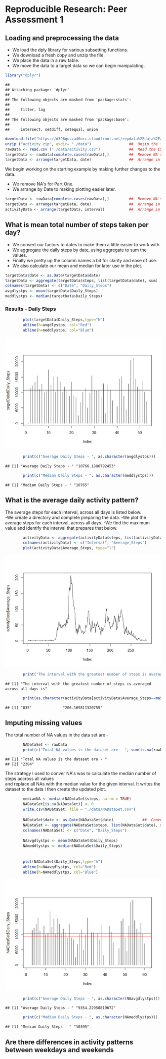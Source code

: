 # Reproducible Research: Peer Assessment 1

## Loading and preprocessing the data
- We load the dply library for various subsetting functions.
- We download a fresh copy and unzip the file.
- We place the data in a raw table.
- We move the data to a target data so we can begin manipulating.


```r
library("dplyr")  
```

```
## 
## Attaching package: 'dplyr'
## 
## The following objects are masked from 'package:stats':
## 
##     filter, lag
## 
## The following objects are masked from 'package:base':
## 
##     intersect, setdiff, setequal, union
```

```r
download.file("https://d396qusza40orc.cloudfront.net/repdata%2Fdata%2Factivity.zip", "activity.zip")  
unzip ("activity.zip", exdir= "./data")                 ##  Unzip the file.  
rawData <- read.csv ("./data/activity.csv")             ##  Read the CSV Files into a Raw Location  
targetData <- rawData[complete.cases(rawData),]         ##  Remove NA's  
targetData <- arrange(targetData, date)                 ##  Arrange in Date Order  
```

We begin working on the starting example by making further changes to the data.   
- We remove NA's for Part One.   
- We arrange by Date to making plotting easier later.   


```r
targetData <- rawData[complete.cases(rawData),]         ##  Remove NA's   
targetData <- arrange(targetData, date)                 ##  Arrange in Date Order 
activityData <- arrange(targetData, interval)           ##  Arrange in interval Order
```

## What is mean total number of steps taken per day?
- We convert our factors to dates to make them a little easier to work with.
- We aggregate the daily steps by date, using aggregate to sum the values. 
- Finally we pretty up the column names a bit for clarity and ease of use.
- We also calculate our mean and median for later use in the plot.

```r
targetData$date <- as.Date(targetData$date)                             ##  Convert factors to date format.
targetData <- aggregate(targetData$steps, list(targetData$date), sum)   ##  Builds SUM Aggregate
colnames(targetData) <- c("Date", "Daily_Steps")
avgdlystps <- mean(targetData$Daily_Steps)
meddlystps <- median(targetData$Daily_Steps)
```

### Results - Daily Steps

```r
        plot(targetData$Daily_Steps,type="h")  
        abline(h=avgdlystps, col="Red")  
        abline(h=meddlystps, col="Blue")  
```

![](PA1_template_files/figure-html/unnamed-chunk-4-1.png) 

```r
        print(c("Average Daily Steps - ", as.character(avgdlystps)))  
```

```
## [1] "Average Daily Steps - " "10766.1886792453"
```

```r
        print(c("Median Daily Steps - ", as.character(meddlystps)))  
```

```
## [1] "Median Daily Steps - " "10765"
```
        
## What is the average daily activity pattern?
The average steps for each interval, across all days is listed below.  
-We create a directory and complete preparing the data.
-We plot the average steps for each interval, across all days.
-We find the maximum value and identify the interval that prepares that below.



```r
        activityData <- aggregate(activityData$steps, list(activityData$interval), mean)
        colnames(activityData) <- c("Interval", "Average_Steps")
        plot(activityData$Average_Steps, type="l")
```

![](PA1_template_files/figure-html/unnamed-chunk-5-1.png) 

```r
        print("The interval with the greatest number of steps is averaged across all days is")
```

```
## [1] "The interval with the greatest number of steps is averaged across all days is"
```

```r
        print(as.character(activityData[activityData$Average_Steps==max(activityData$Average_Steps),]))
```

```
## [1] "835"              "206.169811320755"
```

## Imputing missing values
The total number of NA values in the data set are -

```r
        NADataSet <- rawData
        print(c("Total NA values is the dataset are - ", sum(is.na(rawData))))
```

```
## [1] "Total NA values is the dataset are - "
## [2] "2304"
```
The strategy I used to conver NA's was to calculate the median number of steps accross all values  
and replace all NAs with the median value for the given interval.  It writes the dataset to the data 
I then create the updated plot.


```r
        medianNA <- median(NADataSet$steps, na.rm = TRUE)
        NADataSet[is.na(NADataSet)] <- 0
        write.csv(NADataSet, file = "./data/NADataSet.csv")
        
        NADataSet$date <- as.Date(NADataSet$date)             ##  Convert factors to date format.
        NADataSet <- aggregate(NADataSet$steps, list(NADataSet$date), sum)    ##  Builds SUM Aggregate
        colnames(NADataSet) <- c("Date", "Daily_Steps")

        NAavgdlystps <- mean(NADataSet$Daily_Steps)
        NAmeddlystps <- median(NADataSet$Daily_Steps)
        
                
        plot(NADataSet$Daily_Steps,type="h")
        abline(h=NAavgdlystps, col="Red")
        abline(h=NAmeddlystps, col="Blue")
```

![](PA1_template_files/figure-html/unnamed-chunk-7-1.png) 

```r
        print(c("Average Daily Steps - ", as.character(NAavgdlystps)))
```

```
## [1] "Average Daily Steps - " "9354.22950819672"
```

```r
        print(c("Median Daily Steps - ", as.character(NAmeddlystps)))
```

```
## [1] "Median Daily Steps - " "10395"
```
        
        
## Are there differences in activity patterns between weekdays and weekends

